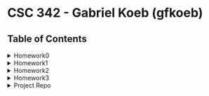 # CSC 342 - Gabriel Koeb (gfkoeb)

## Table of Contents

<details>
<summary>Homework0</summary>
1. [Homework0/README.md](https://github.ncsu.edu/engr-csc342/csc342-2023Fall-gfkoeb/blob/main/Homework0/README.md)

</details>
<details>
<summary>Homework1</summary>
1. [Homework1/README.md](https://github.ncsu.edu/engr-csc342/csc342-2023Fall-gfkoeb/blob/main/Homework1/README.md)
</details>

<details>
<summary>Homework2</summary>
1. [Homework2/README.md](https://github.ncsu.edu/engr-csc342/csc342-2023Fall-gfkoeb/blob/main/Homework2/README.md)
</details>

<details>
<summary>Homework3</summary>
1. [Homework2/README.md](https://github.ncsu.edu/engr-csc342/csc342-2023Fall-gfkoeb/blob/main/Homework3/README.md)
</details>

<details>
<summary>Project Repo</summary>
https://github.ncsu.edu/engr-csc342/csc342-2023Fall-GroupT
</details>
